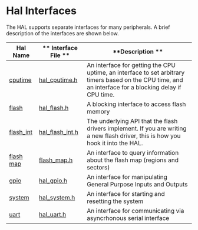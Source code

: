 
# Hal Interfaces

The HAL supports separate interfaces for many peripherals.  A brief
description of the interfaces are shown below.


| **Hal Name** | ** Interface File ** | **Description ** |
|--------------|----------------------|------------------|
| [cputime](hal_cputime/hal_cpu_timer.md)      |  [hal_cputime.h](https://github.com/apache/incubator-mynewt-larva/blob/master/hw/hal/include/hal/hal_cputime.h)       | An interface for getting the CPU uptime, an interface to set arbitrary timers based on the CPU time, and an interface for a blocking delay if CPU time.
| [flash](hal_flash/hal_flash.md)        |  [hal_flash.h](https://github.com/apache/incubator-mynewt-larva/blob/master/hw/hal/include/hal/hal_flash.h)         | A blocking interface to access flash memory
| [flash_int](hal_flash/hal_flash_int.md)    |  [hal_flash_int.h](https://github.com/apache/incubator-mynewt-larva/blob/master/hw/hal/include/hal/hal_flash_int.h)     | The underlying API that the flash drivers implement.  If you are writing a new flash driver, this is how you hook it into the HAL.
| [flash map](hal_flash/hal_flash_map.md)    |  [flash_map.h](https://github.com/apache/incubator-mynewt-larva/blob/master/hw/hal/include/hal/flash_map.h)         | An interface to query information about the flash map (regions and sectors) 
| [gpio](hal_gpio/hal_gpio.md)         |  [hal_gpio.h](https://github.com/apache/incubator-mynewt-larva/blob/master/hw/hal/include/hal/hal_gpio.h)          |  An interface for manipulating General Purpose Inputs and Outputs
| [system](hal_system/hal_system.md)       |  [hal_system.h](https://github.com/apache/incubator-mynewt-larva/blob/master/hw/hal/include/hal/hal_system.h)      | An interface for starting and resetting the system
| [uart](hal_uart/hal_uart.md)         |  [hal_uart.h](https://github.com/apache/incubator-mynewt-larva/blob/master/hw/hal/include/hal/hal_uart.h)         | An interface for communicating via asyncrhonous serial interface 



